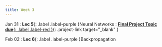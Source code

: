 ```yaml
---
title: Week 3
---
```


Jan 31
: **Lec 5**{: .label .label-purple }Neural Networks
: [**Final Project Topic due**{: .label .label-red }](https://forms.gle/gFqXKZjGX7UUfhaR9){: .project-link target="_blank" }

  <!-- : [Solution](#) -->

Feb 02
: **Lec 6**{: .label .label-purple }Backpropagation

<!-- : **Dis 3**{: .label .label-blue }[Neural Networks in PyTorch](#) -->


<!-- 
Oct 8
: **Lab**{: .label .label-purple } [Resizing Arrays](#)

Oct 9
: [Runtime Analysis](#)
  : [8.1](#), [8.2](#), [8.3](#), [8.4](#)
: **HW 2 due**{: .label .label-red }
 -->
